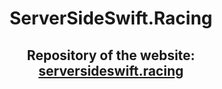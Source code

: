 <center>
<h1>ServerSideSwift.Racing</h1>
<h2>Repository of the website: <a href="serversideswift.racing">serversideswift.racing</a></h2>
</center>
